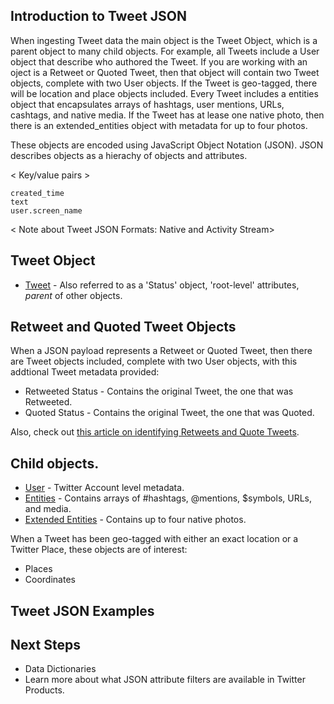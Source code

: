 ## Introduction to Tweet JSON

When ingesting Tweet data the main object is the Tweet Object, which is a parent object to many child objects. For example, all Tweets include a User object that describe who authored the Tweet. If you are working with an oject is a Retweet or Quoted Tweet, then that object will contain two Tweet objects, complete with two User objects. If the Tweet is geo-tagged, there will be location and place objects included. Every Tweet includes a entities object that encapsulates arrays of hashtags, user mentions, URLs, cashtags, and native media. If the Tweet has at lease one native photo, then there is an extended_entities object with metadata for up to four photos.

These objects are encoded using JavaScript Object Notation (JSON). JSON describes objects as a hierachy of objects and attributes.

< Key/value pairs >

```
created_time
text
user.screen_name
```

< Note about Tweet JSON Formats: Native and Activity Stream>


## Tweet Object 

+ [Tweet](#tweet) - Also referred to as a 'Status' object, 'root-level' attributes, _parent_ of other objects.

## Retweet and Quoted Tweet Objects

When a JSON payload represents a Retweet or Quoted Tweet, then there are Tweet objects included, complete with two User objects, with this addtional Tweet metadata provided:

  + Retweeted Status - Contains the original Tweet, the one that was Retweeted.
  + Quoted Status - Contains the original Tweet, the one that was Quoted.
 
Also, check out [this article on identifying Retweets and Quote Tweets](http://support.gnip.com/articles/identifying-and-understanding-retweets.html).
  
## Child objects.
  
  + [User](https://github.com/jimmoffitt/developer_advocate.blog/blob/master/User_JSON_Native.md) - Twitter Account level metadata.
  + [Entities](https://github.com/jimmoffitt/developer_advocate.blog/blob/master/Entities_JSON_Native.md) - Contains arrays of #hashtags, @mentions, $symbols, URLs, and media.
  + [Extended Entities](https://github.com/jimmoffitt/developer_advocate.blog/blob/master/Entities_JSON_Native.md) - Contains up to four native photos.
  
When a Tweet has been geo-tagged with either an exact location or a Twitter Place, these objects are of interest:
  + Places
  + Coordinates
 
  
## Tweet JSON Examples
  
  
## Next Steps

+ Data Dictionaries
+ Learn more about what JSON attribute filters are available in Twitter Products.
  
